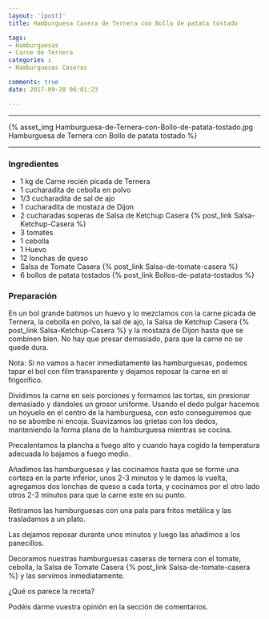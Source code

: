 ```yaml
---
layout: '[post]'
title: Hamburguesa Casera de Ternera con Bollo de patata tostado

tags:
- Hamburguesas
- Carne de Ternera
categories :
- Hamburguesas Caseras

comments: true
date: 2017-09-28 06:01:23

---
```

---
{% asset_img Hamburguesa-de-Ternera-con-Bollo-de-patata-tostado.jpg Hamburguesa de Ternera con Bollo de patata tostado %}


---


### Ingredientes

- 1 kg de Carne recién picada de Ternera
- 1 cucharadita de cebolla en polvo
- 1/3 cucharadita de sal de ajo
- 1 cucharadita de mostaza de Dijon
- 2 cucharadas soperas de Salsa de Ketchup Casera {% post_link Salsa-Ketchup-Casera %}
- 3 tomates
- 1 cebolla
- 1 Huevo
- 12 lonchas de queso
- Salsa de Tomate Casera {% post_link Salsa-de-tomate-casera %}
- 6 bollos de patata tostados {% post_link Bollos-de-patata-tostados %}

### Preparación

En un bol grande batimos un huevo y lo mezclamos con la carne picada de Ternera, la cebolla en polvo, la sal de ajo, la Salsa de Ketchup Casera {% post_link Salsa-Ketchup-Casera %} y la mostaza de Dijon hasta que se combinen bien. No
hay que presar demasiado, para que la carne no se quede dura.

Nota: Si no vamos a hacer inmediatamente las hamburguesas, podemos tapar el bol con film transparente y dejamos reposar la carne en el frigorífico.

Dividimos la carne en seis porciones y formamos las tortas, sin presionar demasiado y dándoles un grosor uniforme. Usando el dedo pulgar hacemos un hoyuelo en el centro de la hamburguesa, con esto conseguiremos que no se abombe ni encoja.
Suavizamos las grietas con los dedos, manteniendo la forma plana de la hamburguesa mientras se cocina.

Precalentamos la plancha a fuego alto y cuando haya cogido la temperatura adecuada lo bajamos a fuego medio.

Añadimos las hamburguesas y las cocinamos hasta que se forme una corteza en la parte inferior,  unos
2-3 minutos y le damos la vuelta, agregamos dos lonchas de queso a cada torta, y cocinamos por el otro lado otros 2-3 minutos para que la carne este en su punto.

Retiramos las hamburguesas con una pala para fritos metálica y las trasladamos a un plato.

Las dejamos reposar durante unos minutos y luego las añadimos a los panecillos.

Decoramos nuestras hamburguesas caseras de ternera con el tomate, cebolla, la Salsa de Tomate Casera {% post_link Salsa-de-tomate-casera %} y las servimos inmediatamente.


¿Qué os parece la receta?

Podéis darme vuestra opinión en la sección de comentarios.
